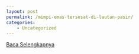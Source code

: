 ```yaml
---
layout: post
permalink: /mimpi-emas-tersesat-di-lautan-pasir/
categories:
    - Uncategorized
---
```


[Baca Selengkapnya](/09)